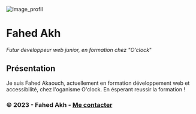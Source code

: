 ![Image_profil](https://www.studyrama.com/sites/default/files/inline-images/migrate/35/22985.jpg)

# **Fahed Akh**

_Futur developpeur web junior, en formation chez "O'clock_"

## Présentation

Je suis Fahed Akaouch, actuellement en formation développement web et accessibilité, chez l'oganisme O'clock.
En ésperant reussir la formation !

### ©️ 2023 - Fahed Akh - [Me contacter]() 